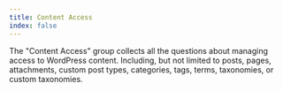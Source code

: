 ```yaml
---
title: Content Access
index: false
---
```


The "Content Access" group collects all the questions about managing access to WordPress content. Including, but not limited to posts, pages, attachments, custom post types, categories, tags, terms, taxonomies, or custom taxonomies.